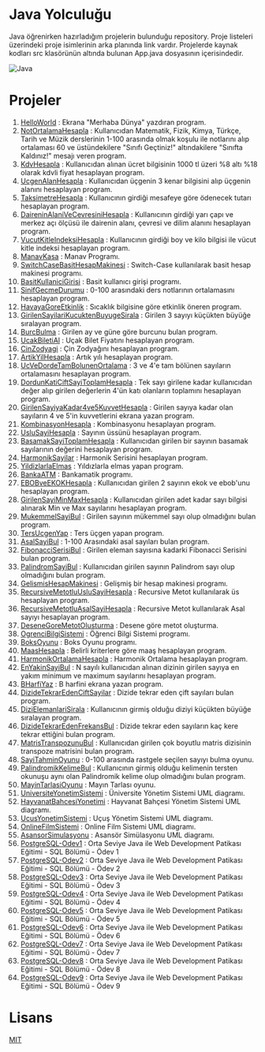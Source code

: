 # Java Yolculuğu
Java öğrenirken hazırladığım projelerin bulunduğu repository. Proje listeleri üzerindeki proje isimlerinin arka planında link vardır. Projelerde kaynak kodları src klasörünün altında bulunan App.java dosyasının içerisindedir.

![Java](https://www.mediaclick.com.tr/application/files/6816/8130/9538/java.png)

# Projeler
1. [HelloWorld](https://github.com/EkojeaNx/JavaRoadMapProjects/tree/main/HelloWorld) : Ekrana "Merhaba Dünya" yazdıran program.
2. [NotOrtalamaHesapla](https://github.com/EkojeaNx/JavaRoadMapProjects/tree/main/NotOrtalamaHesapla) : Kullanıcıdan Matematik, Fizik, Kimya, Türkçe, Tarih ve Müzik derslerinin 1-100 arasında olmak koşulu ile notlarını alıp ortalaması 60 ve üstündekilere "Sınıfı Geçtiniz!" altındakilere "Sınıfta Kaldınız!" mesajı veren program.
3. [KdvHesapla](https://github.com/EkojeaNx/JavaRoadMapProjects/tree/main/KdvHesapla) : Kullanıcıdan alınan ücret bilgisinin 1000 tl üzeri %8 altı %18 olarak kdvli fiyat hesaplayan program.
4. [UcgenAlanHesapla](https://github.com/EkojeaNx/JavaRoadMapProjects/tree/main/UcgenAlanHesapla)
: Kullanıcıdan üçgenin 3 kenar bilgisini alıp üçgenin alanını hesaplayan program.
5. [TaksimetreHesapla](https://github.com/EkojeaNx/JavaRoadMapProjects/tree/main/TaksimetreHesapla) : Kullanıcının girdiği mesafeye göre ödenecek tutarı hesaplayan program.
6. [DaireninAlaniVeCevresiniHesapla](https://github.com/EkojeaNx/JavaRoadMapProjects/tree/main/DaireninAlaniVeCevresiniHesapla) : Kullanıcının girdiği yarı çapı ve merkez açı ölçüsü ile dairenin alanı, çevresi ve dilim alanını hesaplayan program.
7. [VucutKitleIndeksiHesapla](https://github.com/EkojeaNx/JavaRoadMapProjects/tree/main/VucutKitleIndeksiHesapla) : Kullanıcının girdiği boy ve kilo bilgisi ile vücut kitle indeksi hesaplayan program.
8. [ManavKasa](https://github.com/EkojeaNx/JavaRoadMapProjects/tree/main/ManavKasa) : Manav Programı.
9. [SwitchCaseBasitHesapMakinesi](https://github.com/EkojeaNx/JavaRoadMapProjects/tree/main/SwitchCaseBasitHesapMakinesi) : Switch-Case kullanılarak basit hesap makinesi programı.
10. [BasitKullaniciGirisi](https://github.com/EkojeaNx/JavaRoadMapProjects/tree/main/BasitKullaniciGirisi) : Basit kullanıcı girişi programı.
11. [SinifGecmeDurumu](https://github.com/EkojeaNx/JavaRoadMapProjects/tree/main/SinifGecmeDurumu) : 0-100 arasındaki ders notlarının ortalamasını hesaplayan program.
12. [HavayaGoreEtkinlik](https://github.com/EkojeaNx/JavaRoadMapProjects/tree/main/HavayaGoreEtkinlik) : Sıcaklık bilgisine göre etkinlik öneren program.
13. [GirilenSayilariKucuktenBuyugeSirala](https://github.com/EkojeaNx/JavaRoadMapProjects/tree/main/GirilenSayilariKucuktenBuyugeSirala) : Girilen 3 sayıyı küçükten büyüğe sıralayan program.
14. [BurcBulma](https://github.com/EkojeaNx/JavaRoadMapProjects/tree/main/BurcBulma) : Girilen ay ve güne göre burcunu bulan program.
15. [UcakBiletiAl](https://github.com/EkojeaNx/JavaRoadMapProjects/tree/main/UcakBiletiAl) : Uçak Bilet Fiyatını hesaplayan program.
16. [CinZodyagi](https://github.com/EkojeaNx/JavaRoadMapProjects/tree/main/CinZodyagi) : Çin Zodyağını hesaplayan program.
17. [ArtikYilHesapla](https://github.com/EkojeaNx/JavaRoadMapProjects/tree/main/ArtikYilHesapla) : Artık yılı hesaplayan program.
18. [UcVeDordeTamBolunenOrtalama](https://github.com/EkojeaNx/JavaRoadMapProjects/tree/main/UcVeDordeTamBolunenOrtalama) : 3 ve 4'e tam bölünen sayıların ortalamasını hesaplayan program.
19. [DordunKatiCiftSayiToplamHesapla](https://github.com/EkojeaNx/JavaRoadMapProjects/tree/main/DordunKatiCiftSayiToplamHesapla) : Tek sayı girilene kadar kullanıcıdan değer alıp girilen değerlerin 4'ün katı olanların toplamını hesaplayan program.
20. [GirilenSayiyaKadar4ve5KuvvetHesapla](https://github.com/EkojeaNx/JavaRoadMapProjects/tree/main/GirilenSayiyaKadar4ve5KuvvetHesapla) : Girilen sayıya kadar olan sayıların 4 ve 5'in kuvvetlerini ekrana yazan program.
21. [KombinasyonHesapla](https://github.com/EkojeaNx/JavaRoadMapProjects/tree/main/KombinasyonHesapla) : Kombinasyonu hesaplayan program.
22. [UsluSayiHesapla](https://github.com/EkojeaNx/JavaRoadMapProjects/tree/main/UsluSayiHesapla) : Sayının üssünü hesaplayan program.
23. [BasamakSayiToplamHesapla](https://github.com/EkojeaNx/JavaRoadMapProjects/tree/main/BasamakSayiToplamHesapla) : Kullanıcıdan girilen bir sayının basamak sayılarının değerini hesaplayan program.
24. [HarmonikSayilar](https://github.com/EkojeaNx/JavaRoadMapProjects/tree/main/HarmonikSayilar) : Harmonik Serisini hesaplayan program.
25. [YildizlarlaElmas](https://github.com/EkojeaNx/JavaRoadMapProjects/tree/main/YildizlarlaElmas) : Yıldızlarla elmas yapan program.
26. [BankaATM](https://github.com/EkojeaNx/JavaRoadMapProjects/tree/main/BankaATM) : Bankamatik programı.
27. [EBOBveEKOKHesapla](https://github.com/EkojeaNx/JavaRoadMapProjects/tree/main/EBOBveEKOKHesapla) : Kullanıcıdan girilen 2 sayının ekok ve ebob'unu hesaplayan program.
28. [GirilenSayiMinMaxHesapla](https://github.com/EkojeaNx/JavaRoadMapProjects/tree/main/GirilenSayiMinMaxHesapla) : Kullanıcıdan girilen adet kadar sayı bilgisi alınarak Min ve Max sayılarını hesaplayan program.
29. [MukemmelSayiBul](https://github.com/EkojeaNx/JavaRoadMapProjects/tree/main/MukemmelSayiBul) : Girilen sayının mükemmel sayı olup olmadığını bulan program.
30. [TersUcgenYap](https://github.com/EkojeaNx/JavaRoadMapProjects/tree/main/TersUcgenYap) : Ters üçgen yapan program.
31. [AsalSayiBul](https://github.com/EkojeaNx/JavaRoadMapProjects/tree/main/AsalSayiBul) : 1-100 Arasındaki asal sayıları bulan program.
32. [FibonacciSerisiBul](https://github.com/EkojeaNx/JavaRoadMapProjects/tree/main/FibonacciSerisiBul) : Girilen eleman sayısına kadarki Fibonacci Serisini bulan program.
33. [PalindromSayiBul](https://github.com/EkojeaNx/JavaRoadMapProjects/tree/main/PalindromSayiBul) : Kullanıcıdan girilen sayının Palindrom sayı olup olmadığını bulan program.
34. [GelismisHesapMakinesi](https://github.com/EkojeaNx/JavaRoadMapProjects/tree/main/GelismisHesapMakinesi) : Gelişmiş bir hesap makinesi programı.
35. [RecursiveMetotluUsluSayiHesapla](https://github.com/EkojeaNx/JavaRoadMapProjects/tree/main/RecursiveMetotluUsluSayiHesapla) : Recursive Metot kullanılarak üs hesaplayan program.
36. [RecursiveMetotluAsalSayiHesapla](https://github.com/EkojeaNx/JavaRoadMapProjects/tree/main/RecursiveMetotluAsalSayiHesapla) : Recursive Metot kullanılarak Asal sayıyı hesaplayan program.
37. [DeseneGoreMetotOlusturma](https://github.com/EkojeaNx/JavaRoadMapProjects/tree/main/DeseneGoreMetotOlusturma) : Desene göre metot oluşturma.
38. [OgrenciBilgiSistemi](https://github.com/EkojeaNx/JavaRoadMapProjects/tree/main/OgrenciBilgiSistemi) : Öğrenci Bilgi Sistemi programı.
39. [BoksOyunu](https://github.com/EkojeaNx/JavaRoadMapProjects/tree/main/BoksOyunu) : Boks Oyunu programı.
40. [MaasHesapla](https://github.com/EkojeaNx/JavaRoadMapProjects/tree/main/MaasHesapla) : Belirli kriterlere göre maaş hesaplayan program.
41. [HarmonikOrtalamaHesapla](https://github.com/EkojeaNx/JavaRoadMapProjects/tree/main/HarmonikOrtalamaHesapla) : Harmonik Ortalama hesaplayan program.
42. [EnYakinSayiBul](https://github.com/EkojeaNx/JavaRoadMapProjects/tree/main/EnYakinSayiBul) : N sayılı kullanıcıdan alınan dizinin girilen sayıya en yakım minimum ve maximum sayılarını hesaplayan program.
43. [BHarfiYaz](https://github.com/EkojeaNx/JavaRoadMapProjects/tree/main/BHarfiYaz) : B harfini ekrana yazan program.
44. [DizideTekrarEdenCiftSayilar](https://github.com/EkojeaNx/JavaRoadMapProjects/tree/main/DizideTekrarEdenCiftSayilar) : Dizide tekrar eden çift sayıları bulan program.
45. [DiziElemanlariSirala](https://github.com/EkojeaNx/JavaRoadMapProjects/tree/main/DiziElemanlariSirala) : Kullanıcının girmiş olduğu diziyi küçükten büyüğe sıralayan program.
46. [DizideTekrarEdenFrekansBul](https://github.com/EkojeaNx/JavaRoadMapProjects/tree/main/DizideTekrarEdenFrekansBul) : Dizide tekrar eden sayıların kaç kere tekrar ettiğini bulan program.
47. [MatrisTranspozunuBul](https://github.com/EkojeaNx/JavaRoadMapProjects/tree/main/MatrisTranspozunuBul) : Kullanıcıdan girilen çok boyutlu matris dizisinin transpoze matrisini bulan program.
48. [SayiTahminOyunu](https://github.com/EkojeaNx/JavaRoadMapProjects/tree/main/SayiTahminOyunu) : 0-100 arasında rastgele seçilen sayıyı bulma oyunu.
49. [PalindromikKelimeBul](https://github.com/EkojeaNx/JavaRoadMapProjects/tree/main/PalindromikKelimeBul) : Kullanıcının girmiş olduğu kelimenin tersten okunuşu aynı olan Palindromik kelime olup olmadığını bulan program.
50. [MayinTarlasiOyunu](https://github.com/EkojeaNx/JavaRoadMapProjects/tree/EkojeaN/MayinTarlasiOyunu) : Mayın Tarlası oyunu.
51. [UniversiteYonetimSistemi](https://github.com/EkojeaNx/JavaRoadMapProjects/blob/EkojeaN/UniversiteYonetimSistemi/UniversiteYonetimSistemiUML.drawio.png) : Üniversite Yönetim Sistemi UML diagramı.
52. [HayvanatBahcesiYonetimi](https://github.com/EkojeaNx/JavaRoadMapProjects/blob/EkojeaN/HayvanatBahcesiYonetimi/HayvanatBahcesiYonetimi.drawio.png) : Hayvanat Bahçesi Yönetim Sistemi UML diagramı.
53. [UcusYonetimSistemi](https://github.com/EkojeaNx/JavaRoadMapProjects/blob/EkojeaN/UcusYonetimSistemi/UcusYonetimSistemi.drawio.png) : Uçuş Yönetim Sistemi UML diagramı.
54. [OnlineFilmSistemi](https://github.com/EkojeaNx/JavaRoadMapProjects/blob/EkojeaN/OnlineFilmSistemi/OnlineFilmSistemi.drawio.png) : Online Film Sistemi UML diagramı.
55. [AsansorSimulasyonu](https://github.com/EkojeaNx/JavaRoadMapProjects/blob/EkojeaN/AsansorSimulasyonu/AsansorSimulasyonu.drawio.png) : Asansör Simülasyonu UML diagramı.
56. [PostgreSQL-Odev1](https://github.com/EkojeaNx/JavaRoadMapProjects/blob/EkojeaN/PostgreSQL/Odev1.sql) : Orta Seviye Java ile Web Development Patikası Eğitimi - SQL Bölümü - Ödev 1
57. [PostgreSQL-Odev2](https://github.com/EkojeaNx/JavaRoadMapProjects/blob/EkojeaN/PostgreSQL/Odev2.sql) : Orta Seviye Java ile Web Development Patikası Eğitimi - SQL Bölümü - Ödev 2
58. [PostgreSQL-Odev3](https://github.com/EkojeaNx/JavaRoadMapProjects/blob/EkojeaN/PostgreSQL/Odev3.sql) : Orta Seviye Java ile Web Development Patikası Eğitimi - SQL Bölümü - Ödev 3
59. [PostgreSQL-Odev4](https://github.com/EkojeaNx/JavaRoadMapProjects/blob/EkojeaN/PostgreSQL/Odev4.sql) : Orta Seviye Java ile Web Development Patikası Eğitimi - SQL Bölümü - Ödev 4
60. [PostgreSQL-Odev5](https://github.com/EkojeaNx/JavaRoadMapProjects/blob/EkojeaN/PostgreSQL/Odev5.sql) : Orta Seviye Java ile Web Development Patikası Eğitimi - SQL Bölümü - Ödev 5
61. [PostgreSQL-Odev6](https://github.com/EkojeaNx/JavaRoadMapProjects/blob/EkojeaN/PostgreSQL/Odev6.sql) : Orta Seviye Java ile Web Development Patikası Eğitimi - SQL Bölümü - Ödev 6
62. [PostgreSQL-Odev7](https://github.com/EkojeaNx/JavaRoadMapProjects/blob/EkojeaN/PostgreSQL/Odev7.sql) : Orta Seviye Java ile Web Development Patikası Eğitimi - SQL Bölümü - Ödev 7
63. [PostgreSQL-Odev8](https://github.com/EkojeaNx/JavaRoadMapProjects/blob/EkojeaN/PostgreSQL/Odev8.sql) : Orta Seviye Java ile Web Development Patikası Eğitimi - SQL Bölümü - Ödev 8
64. [PostgreSQL-Odev9](https://github.com/EkojeaNx/JavaRoadMapProjects/blob/EkojeaN/PostgreSQL/Odev9.sql) : Orta Seviye Java ile Web Development Patikası Eğitimi - SQL Bölümü - Ödev 9

# Lisans
[MIT](https://github.com/EkojeaNx/JavaRoadMapProjects/blob/main/LICENSE)